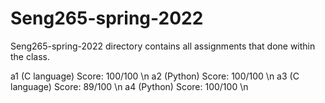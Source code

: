 # Seng265-spring-2022

Seng265-spring-2022 directory contains all assignments that done within the class.

a1 (C language) Score: 100/100 \n
a2 (Python)     Score: 100/100  \n
a3 (C language) Score:  89/100 \n
a4 (Python)     Score: 100/100  \n
